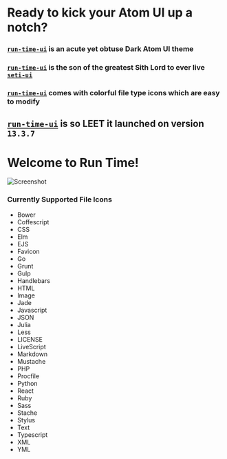 # Ready to kick your Atom UI up a notch?

### [`run-time-ui`](https://atom.io/themes/run-time-ui) is an acute yet obtuse Dark Atom UI theme

### [`run-time-ui`](https://atom.io/themes/run-time-ui) is the son of the greatest Sith Lord to ever live [`seti-ui`](https://atom.io/themes/seti-ui)

### [`run-time-ui`](https://atom.io/themes/run-time-ui) comes with colorful file type icons which are easy to modify

## [`run-time-ui`](https://atom.io/themes/run-time-ui) is so LEET it launched on version `13.3.7`

# Welcome to Run Time!



![Screenshot](https://github.com/run-time/run-time-ui/raw/master/screenshot.png)


### Currently Supported File Icons
* Bower
* Coffescript
* CSS
* Elm
* EJS
* Favicon
* Go
* Grunt
* Gulp
* Handlebars
* HTML
* Image
* Jade
* Javascript
* JSON
* Julia
* Less
* LICENSE
* LiveScript
* Markdown
* Mustache
* PHP
* Procfile
* Python
* React
* Ruby
* Sass
* Stache
* Stylus
* Text
* Typescript
* XML
* YML
